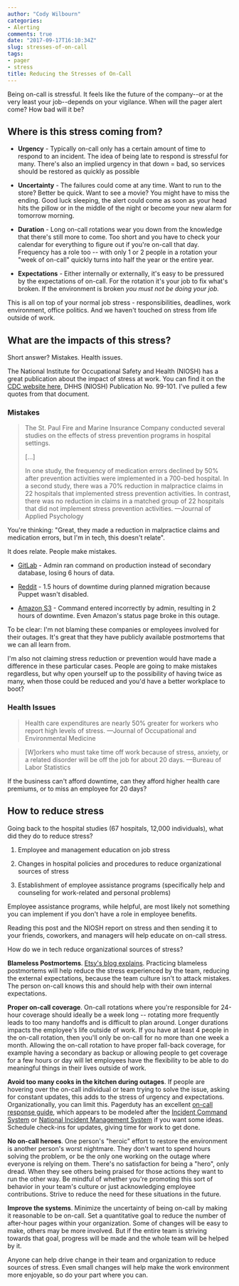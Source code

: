```yaml
---
author: "Cody Wilbourn"
categories:
- Alerting
comments: true
date: "2017-09-17T16:10:34Z"
slug: stresses-of-on-call
tags:
- pager
- stress
title: Reducing the Stresses of On-Call
---
```


Being on-call is stressful. It feels like the future of the company--or at the very least your job--depends on your vigilance. When will the pager alert come? How bad will it be?


## Where is this stress coming from?





	
  * **Urgency** - Typically on-call only has a certain amount of time to respond to an incident. The idea of being late to respond is stressful for many. There's also an implied urgency in that down = bad, so services should be restored as quickly as possible

	
  * **Uncertainty** - The failures could come at any time. Want to run to the store? Better be quick. Want to see a movie? You might have to miss the ending. Good luck sleeping, the alert could come as soon as your head hits the pillow or in the middle of the night or become your new alarm for tomorrow morning.

	
  * **Duration** - Long on-call rotations wear you down from the knowledge that there's still more to come. Too short and you have to check your calendar for everything to figure out if you're on-call that day. Frequency has a role too -- with only 1 or 2 people in a rotation your "week of on-call" quickly turns into half the year or the entire year.

	
  * **Expectations** - Either internally or externally, it's easy to be pressured by the expectations of on-call. For the rotation it's your job to fix what's broken. If the environment is broken _you must not be doing your job._


This is all on top of your normal job stress - responsibilities, deadlines, work environment, office politics. And we haven't touched on stress from life outside of work.


## What are the impacts of this stress?


Short answer? Mistakes. Health issues.

The National Institute for Occupational Safety and Health (NIOSH) has a great publication about the impact of stress at work. You can find it on the [CDC website here](https://www.cdc.gov/niosh/docs/99-101/pdfs/99-101.pdf), DHHS (NIOSH) Publication No. 99-101. I've pulled a few quotes from that document.


### Mistakes




<blockquote>The St. Paul Fire and Marine Insurance Company conducted several studies on the effects of stress prevention programs in hospital settings.

[...]

In one study, the frequency of medication errors declined by 50% after prevention activities were implemented in a 700-bed hospital. In a second study, there was a 70% reduction in malpractice claims in 22 hospitals that implemented stress prevention activities. In contrast, there was no reduction in claims in a matched group of 22 hospitals that did not implement stress prevention activities.
—Journal of Applied Psychology</blockquote>


You're thinking: "Great, they made a reduction in malpractice claims and medication errors, but I'm in tech, this doesn't relate".

It does relate. People make mistakes.



	
  * [GitLab](https://about.gitlab.com/2017/02/10/postmortem-of-database-outage-of-january-31/) - Admin ran command on production instead of secondary database, losing 6 hours of data.

	
  * [Reddit](https://www.reddit.com/r/announcements/comments/4y0m56/why_reddit_was_down_on_aug_11/) - 1.5 hours of downtime during planned migration because Puppet wasn't disabled.

	
  * [Amazon S3](https://aws.amazon.com/message/41926/) - Command entered incorrectly by admin, resulting in 2 hours of downtime. Even Amazon's status page broke in this outage.


To be clear: I'm not blaming these companies or employees involved for their outages. It's great that they have publicly available postmortems that we can all learn from.

I'm also not claiming stress reduction or prevention would have made a difference in these particular cases. People are going to make mistakes regardless, but why open yourself up to the possibility of having twice as many, when those could be reduced and you'd have a better workplace to boot?


### Health Issues




<blockquote>Health care expenditures are nearly 50% greater for workers who report high levels of stress.
—Journal of Occupational and Environmental Medicine</blockquote>




<blockquote>[W]orkers who must take time off work because of stress, anxiety, or a related disorder will be off the job for about 20 days.
—Bureau of Labor Statistics</blockquote>


If the business can't afford downtime, can they afford higher health care premiums, or to miss an employee for 20 days?


## How to reduce stress


Going back to the hospital studies (67 hospitals, 12,000 individuals), what did they do to reduce stress?



	
  1. Employee and management education on job stress

	
  2. Changes in hospital policies and procedures to reduce organizational
sources of stress

	
  3. Establishment of employee assistance programs (specifically help and counseling for work-related and personal problems)


Employee assistance programs, while helpful, are most likely not something you can implement if you don't have a role in employee benefits.

Reading this post and the NIOSH report on stress and then sending it to your friends, coworkers, and managers will help educate on on-call stress.

How do we in tech reduce organizational sources of stress?

**Blameless Postmortems**. [Etsy's blog explains](https://codeascraft.com/2012/05/22/blameless-postmortems/). Practicing blameless postmortems will help reduce the stress experienced by the team, reducing the external expectations, because the team culture isn't to attack mistakes. The person on-call knows this and should help with their own internal expectations.

**Proper on-call coverage**. On-call rotations where you're responsible for 24-hour coverage should ideally be a week long -- rotating more frequently leads to too many handoffs and is difficult to plan around. Longer durations impacts the employee's life outside of work. If you have at least 4 people in the on-call rotation, then you'll only be on-call for no more than one week a month. Allowing the on-call rotation to have proper fall-back coverage, for example having a secondary as backup or allowing people to get coverage for a few hours or day will let employees have the flexibility to be able to do meaningful things in their lives outside of work.

**Avoid too many cooks in the kitchen during outages**. If people are hovering over the on-call individual or team trying to solve the issue, asking for constant updates, this adds to the stress of urgency and expectations. Organizationally, you can limit this. Pagerduty has an excellent [on-call response guide](https://response.pagerduty.com/), which appears to be modeled after the [Incident Command System](https://en.wikipedia.org/wiki/Incident_Command_System) or [National Incident Management System](https://www.fema.gov/national-incident-management-system) if you want some ideas. Schedule check-ins for updates, giving time for work to get done.

**No on-call heroes**. One person's "heroic" effort to restore the environment is another person's worst nightmare. They don't want to spend hours solving the problem, or be the only one working on the outage where everyone is relying on them. There's no satisfaction for being a "hero", only dread. When they see others being praised for those actions they want to run the other way. Be mindful of whether you're promoting this sort of behavior in your team's culture or just acknowledging employee contributions. Strive to reduce the need for these situations in the future.

**Improve the systems**. Minimize the uncertainty of being on-call by making it reasonable to be on-call. Set a quantitative goal to reduce the number of after-hour pages within your organization. Some of changes will be easy to make, others may be more involved. But if the entire team is striving towards that goal, progress will be made and the whole team will be helped by it.

Anyone can help drive change in their team and organization to reduce sources of stress. Even small changes will help make the work environment more enjoyable, so do your part where you can.
